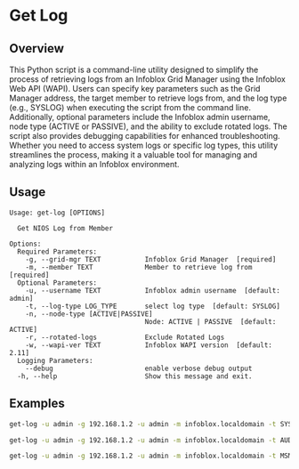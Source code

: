 # Get Log

## Overview

This Python script is a command-line utility designed to simplify the process of retrieving logs from an Infoblox Grid
Manager using the Infoblox Web API (WAPI). Users can specify key parameters such as the Grid Manager address, the target
member to retrieve logs from, and the log type (e.g., SYSLOG) when executing the script from the command line.
Additionally, optional parameters include the Infoblox admin username, node type (ACTIVE or PASSIVE), and the ability to
exclude rotated logs. The script also provides debugging capabilities for enhanced troubleshooting. Whether you need to
access system logs or specific log types, this utility streamlines the process, making it a valuable tool for managing
and analyzing logs within an Infoblox environment.

## Usage

```
Usage: get-log [OPTIONS]

  Get NIOS Log from Member

Options:
  Required Parameters: 
    -g, --grid-mgr TEXT           Infoblox Grid Manager  [required]
    -m, --member TEXT             Member to retrieve log from  [required]
  Optional Parameters: 
    -u, --username TEXT           Infoblox admin username  [default: admin]
    -t, --log-type LOG_TYPE       select log type  [default: SYSLOG]
    -n, --node-type [ACTIVE|PASSIVE]
                                  Node: ACTIVE | PASSIVE  [default: ACTIVE]
    -r, --rotated-logs            Exclude Rotated Logs
    -w, --wapi-ver TEXT           Infoblox WAPI version  [default: 2.11]
  Logging Parameters: 
    --debug                       enable verbose debug output
  -h, --help                      Show this message and exit.
```

## Examples

```sh
get-log -u admin -g 192.168.1.2 -u admin -m infoblox.localdomain -t SYSLOG
```

```sh
get-log -u admin -g 192.168.1.2 -u admin -m infoblox.localdomain -t AUDIT_LOG
```

```sh
get-log -u admin -g 192.168.1.2 -u admin -m infoblox.localdomain -t MSMGMTLOG
```